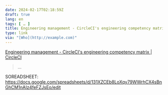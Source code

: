 ```yaml
---
date: 2024-02-17T02:18:59Z
draft: true
lang: en
tags: [ … ]
title: Engineering management - CircleCI's engineering competency matrix | CircleCI
type: link
via: "[Who](http://example.com)"
---
```


[Engineering management - CircleCI's engineering competency matrix | CircleCI](https://circleci.com/blog/why-we-re-designed-our-engineering-career-paths-at-circleci/)

> …


SOREADSHEET:
https://docs.google.com/spreadsheets/d/131XZCEb8LoXqy79WWrhCX4sBnGhCM1nAIz4feFZJsEo/edit
